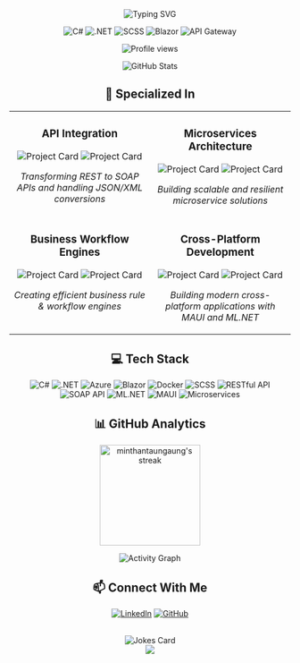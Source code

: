 <div align="center">
  <img src="https://readme-typing-svg.herokuapp.com?font=Fira+Code&size=32&duration=3000&pause=1000&color=0366D6&center=true&vCenter=true&random=false&width=600&lines=Hello%2C+I'm+Min+Thant+Aung+Aung;.NET+Developer;API+Integration+Specialist;Microservices+Architect" alt="Typing SVG" />
  
  <br>
  
  <p>
    <img src="https://img.shields.io/badge/C%23-239120?style=for-the-badge&logo=c-sharp&logoColor=white" alt="C#">
    <img src="https://img.shields.io/badge/.NET-5C2D91?style=for-the-badge&logo=.net&logoColor=white" alt=".NET">
    <img src="https://img.shields.io/badge/SCSS-CC6699?style=for-the-badge&logo=sass&logoColor=white" alt="SCSS">
    <img src="https://img.shields.io/badge/Blazor-512BD4?style=for-the-badge&logo=blazor&logoColor=white" alt="Blazor">
    <img src="https://img.shields.io/badge/API_Gateway-FF6C37?style=for-the-badge&logo=postman&logoColor=white" alt="API Gateway">
  </p>
  
  ![Profile views](https://komarev.com/ghpvc/?username=minthantaungaung&style=flat-square&color=blue)
</div>

<div align="center">
  <img src="https://github-readme-stats.vercel.app/api?username=minthantaungaung&show_icons=true&theme=tokyonight" alt="GitHub Stats" />
</div>

<h2 align="center">🚀 Specialized In</h2>

<div align="center">
  <table>
    <tr>
      <td width="50%" valign="top">
        <h3 align="center">API Integration</h3>
        <div align="center">
          <img src="https://github-readme-stats.vercel.app/api/pin/?username=minthantaungaung&repo=RestToSoap-JsonToXML-API&theme=react" alt="Project Card" />
          <img src="https://github-readme-stats.vercel.app/api/pin/?username=minthantaungaung&repo=REST-to-SOAP-json-xml-old-fashioned&theme=react" alt="Project Card" />
          <br>
          <p><i>Transforming REST to SOAP APIs and handling JSON/XML conversions</i></p>
        </div>
      </td>
      <td width="50%" valign="top">
        <h3 align="center">Microservices Architecture</h3>
        <div align="center">
          <img src="https://github-readme-stats.vercel.app/api/pin/?username=minthantaungaung&repo=ocelot-api-gateway-url-swing&theme=react" alt="Project Card" />
          <img src="https://github-readme-stats.vercel.app/api/pin/?username=minthantaungaung&repo=dotnet-core-minimal-api&theme=react" alt="Project Card" />
          <br>
          <p><i>Building scalable and resilient microservice solutions</i></p>
        </div>
      </td>
    </tr>
    <tr>
      <td width="50%" valign="top">
        <h3 align="center">Business Workflow Engines</h3>
        <div align="center">
          <img src="https://github-readme-stats.vercel.app/api/pin/?username=minthantaungaung&repo=business-workflow-engine-microsoft&theme=react" alt="Project Card" />
          <img src="https://github-readme-stats.vercel.app/api/pin/?username=minthantaungaung&repo=micorsoft-business-rule-engine&theme=react" alt="Project Card" />
          <br>
          <p><i>Creating efficient business rule & workflow engines</i></p>
        </div>
      </td>
      <td width="50%" valign="top">
        <h3 align="center">Cross-Platform Development</h3>
        <div align="center">
          <img src="https://github-readme-stats.vercel.app/api/pin/?username=minthantaungaung&repo=maui-with-shared-blazor-components&theme=react" alt="Project Card" />
          <img src="https://github-readme-stats.vercel.app/api/pin/?username=minthantaungaung&repo=ML-Dot-Net-basic-machine-learning-model&theme=react" alt="Project Card" />
          <br>
          <p><i>Building modern cross-platform applications with MAUI and ML.NET</i></p>
        </div>
      </td>
    </tr>
  </table>
</div>

<h2 align="center">💻 Tech Stack</h2>

<div align="center">
  
  ![C#](https://img.shields.io/badge/C%23-%23239120.svg?style=for-the-badge&logo=c-sharp&logoColor=white)
  ![.NET](https://img.shields.io/badge/.NET-5C2D91?style=for-the-badge&logo=.net&logoColor=white)
  ![Azure](https://img.shields.io/badge/Azure-%230072C6.svg?style=for-the-badge&logo=microsoftazure&logoColor=white)
  ![Blazor](https://img.shields.io/badge/blazor-%235C2D91.svg?style=for-the-badge&logo=blazor&logoColor=white)
  ![Docker](https://img.shields.io/badge/docker-%230db7ed.svg?style=for-the-badge&logo=docker&logoColor=white)
  ![SCSS](https://img.shields.io/badge/SCSS-CC6699?style=for-the-badge&logo=sass&logoColor=white)
  ![RESTful API](https://img.shields.io/badge/RESTful%20API-FF6C37?style=for-the-badge&logo=postman&logoColor=white)
  ![SOAP API](https://img.shields.io/badge/SOAP%20API-4285F4?style=for-the-badge&logo=soap&logoColor=white)
  ![ML.NET](https://img.shields.io/badge/ML.NET-512BD4?style=for-the-badge&logo=dotnet&logoColor=white)
  ![MAUI](https://img.shields.io/badge/MAUI-512BD4?style=for-the-badge&logo=dotnet&logoColor=white)
  ![Microservices](https://img.shields.io/badge/Microservices-0769AD?style=for-the-badge&logo=architecture&logoColor=white)
  
</div>

<h2 align="center">📊 GitHub Analytics</h2>

<p align="center">
  <img height="180em" src="https://github-readme-streak-stats.herokuapp.com/?user=minthantaungaung&theme=tokyonight" alt="minthantaungaung's streak" />
</p>

<div align="center">
  <img src="https://github-readme-activity-graph.vercel.app/graph?username=minthantaungaung&theme=tokyo-night" alt="Activity Graph" />
</div>

<h2 align="center">📫 Connect With Me</h2>

<div align="center">
  
  [![LinkedIn](https://img.shields.io/badge/LinkedIn-0077B5?style=for-the-badge&logo=linkedin&logoColor=white)](https://www.linkedin.com/in/minthantaungaung/)
  [![GitHub](https://img.shields.io/badge/GitHub-100000?style=for-the-badge&logo=github&logoColor=white)](https://github.com/minthantaungaung)
  
  <br>
  
  <img src="https://readme-jokes.vercel.app/api?theme=tokyonight" alt="Jokes Card" />
  
</div>

<div align="center">
  <img src="https://capsule-render.vercel.app/api?type=waving&color=gradient&height=120&section=footer&animation=twinkling" />
</div>
